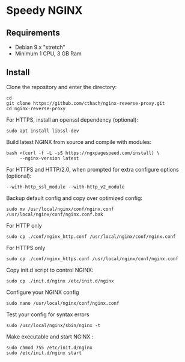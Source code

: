 #  Speedy NGINX

## Requirements
- Debian 9.x "stretch"
- Minimum 1 CPU, 3 GB Ram

## Install
Clone the repository and enter the directory:
```
cd
git clone https://github.com/cthach/nginx-reverse-proxy.git
cd nginx-reverse-proxy
```

For HTTPS, install an openssl dependency (optional):
```
sudo apt install libssl-dev
```

Build latest NGINX from source and compile with modules:
```
bash <(curl -f -L -sS https://ngxpagespeed.com/install) \
     --nginx-version latest
```

For HTTPS and HTTP/2.0, when prompted for extra configure options (optional):
```
--with-http_ssl_module --with-http_v2_module
```

Backup default config and copy over optimized config:
```
sudo mv /usr/local/nginx/conf/nginx.conf /usr/local/nginx/conf/nginx.conf.bak
```

For HTTP only
```
sudo cp ./conf/nginx_http.conf /usr/local/nginx/conf/nginx.conf
```

For HTTPS only
```
sudo cp ./conf/nginx_https.conf /usr/local/nginx/conf/nginx.conf
```

Copy init.d script to control NGINX:
```
sudo cp ./init.d/nginx /etc/init.d/nginx
```

Configure your NGINX config
```
sudo nano /usr/local/nginx/conf/nginx.conf
```

Test your config for syntax errors
```
sudo /usr/local/nginx/sbin/nginx -t
```

Make executable and start NGINX :
```
sudo chmod 755 /etc/init.d/nginx
sudo /etc/init.d/nginx start
```
